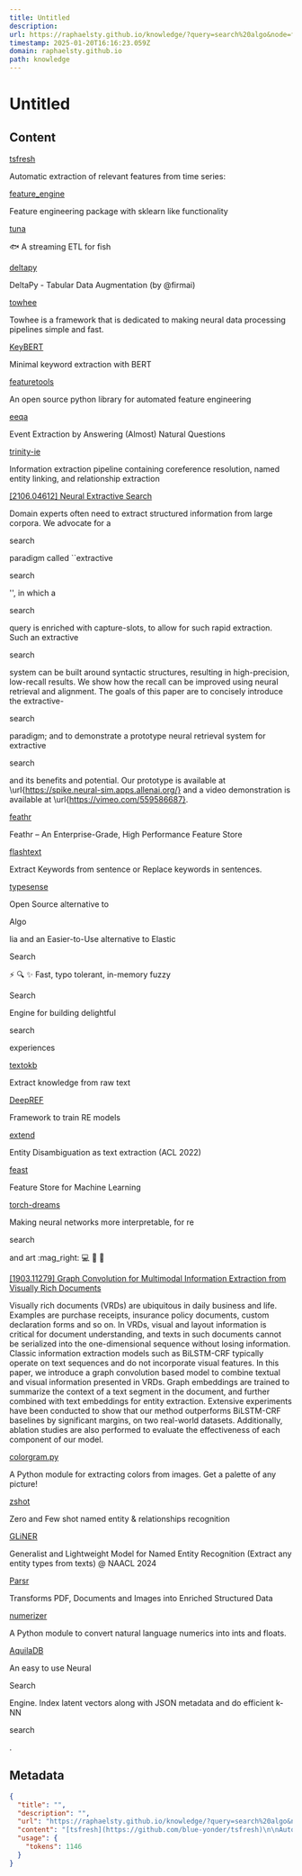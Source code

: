 ```yaml
---
title: Untitled
description: 
url: https://raphaelsty.github.io/knowledge/?query=search%20algo&node=feature-extraction
timestamp: 2025-01-20T16:16:23.059Z
domain: raphaelsty.github.io
path: knowledge
---
```


# Untitled



## Content

[tsfresh](https://github.com/blue-yonder/tsfresh)

Automatic extraction of relevant features from time series:

[feature\_engine](https://github.com/feature-engine/feature_engine)

Feature engineering package with sklearn like functionality

[tuna](https://github.com/MaxHalford/tuna)

:fish: A streaming ETL for fish

[deltapy](https://github.com/firmai/deltapy)

DeltaPy - Tabular Data Augmentation (by @firmai)

[towhee](https://github.com/towhee-io/towhee)

Towhee is a framework that is dedicated to making neural data processing pipelines simple and fast.

[KeyBERT](https://github.com/MaartenGr/KeyBERT)

Minimal keyword extraction with BERT

[featuretools](https://github.com/alteryx/featuretools)

An open source python library for automated feature engineering

[eeqa](https://github.com/xinyadu/eeqa)

Event Extraction by Answering (Almost) Natural Questions

[trinity-ie](https://github.com/tomasonjo/trinity-ie)

Information extraction pipeline containing coreference resolution, named entity linking, and relationship extraction

[\[2106.04612\] Neural Extractive Search](https://arxiv.org/abs/2106.04612)

Domain experts often need to extract structured information from large corpora. We advocate for a

search

paradigm called \`\`extractive

search

'', in which a

search

query is enriched with capture-slots, to allow for such rapid extraction. Such an extractive

search

system can be built around syntactic structures, resulting in high-precision, low-recall results. We show how the recall can be improved using neural retrieval and alignment. The goals of this paper are to concisely introduce the extractive-

search

paradigm; and to demonstrate a prototype neural retrieval system for extractive

search

and its benefits and potential. Our prototype is available at \\url{https://spike.neural-sim.apps.allenai.org/} and a video demonstration is available at \\url{https://vimeo.com/559586687}.

[feathr](https://github.com/feathr-ai/feathr)

Feathr – An Enterprise-Grade, High Performance Feature Store

[flashtext](https://github.com/vi3k6i5/flashtext)

Extract Keywords from sentence or Replace keywords in sentences.

[typesense](https://github.com/typesense/typesense)

Open Source alternative to

Algo

lia and an Easier-to-Use alternative to Elastic

Search

⚡ 🔍 ✨ Fast, typo tolerant, in-memory fuzzy

Search

Engine for building delightful

search

experiences

[textokb](https://github.com/raphaelsty/textokb)

Extract knowledge from raw text

[DeepREF](https://github.com/igorvlnascimento/DeepREF)

Framework to train RE models

[extend](https://github.com/SapienzaNLP/extend)

Entity Disambiguation as text extraction (ACL 2022)

[feast](https://github.com/feast-dev/feast)

Feature Store for Machine Learning

[torch-dreams](https://github.com/Mayukhdeb/torch-dreams)

Making neural networks more interpretable, for re

search

and art :mag\_right: :computer: :brain: :art:

[\[1903.11279\] Graph Convolution for Multimodal Information Extraction from Visually Rich Documents](https://arxiv.org/abs/1903.11279)

Visually rich documents (VRDs) are ubiquitous in daily business and life. Examples are purchase receipts, insurance policy documents, custom declaration forms and so on. In VRDs, visual and layout information is critical for document understanding, and texts in such documents cannot be serialized into the one-dimensional sequence without losing information. Classic information extraction models such as BiLSTM-CRF typically operate on text sequences and do not incorporate visual features. In this paper, we introduce a graph convolution based model to combine textual and visual information presented in VRDs. Graph embeddings are trained to summarize the context of a text segment in the document, and further combined with text embeddings for entity extraction. Extensive experiments have been conducted to show that our method outperforms BiLSTM-CRF baselines by significant margins, on two real-world datasets. Additionally, ablation studies are also performed to evaluate the effectiveness of each component of our model.

[colorgram.py](https://github.com/obskyr/colorgram.py)

A Python module for extracting colors from images. Get a palette of any picture!

[zshot](https://github.com/IBM/zshot)

Zero and Few shot named entity & relationships recognition

[GLiNER](https://github.com/urchade/GLiNER)

Generalist and Lightweight Model for Named Entity Recognition (Extract any entity types from texts) @ NAACL 2024

[Parsr](https://github.com/axa-group/Parsr)

Transforms PDF, Documents and Images into Enriched Structured Data

[numerizer](https://github.com/jaidevd/numerizer)

A Python module to convert natural language numerics into ints and floats.

[AquilaDB](https://github.com/Aquila-Network/AquilaDB)

An easy to use Neural

Search

Engine. Index latent vectors along with JSON metadata and do efficient k-NN

search

.

## Metadata

```json
{
  "title": "",
  "description": "",
  "url": "https://raphaelsty.github.io/knowledge/?query=search%20algo&node=feature-extraction",
  "content": "[tsfresh](https://github.com/blue-yonder/tsfresh)\n\nAutomatic extraction of relevant features from time series:\n\n[feature\\_engine](https://github.com/feature-engine/feature_engine)\n\nFeature engineering package with sklearn like functionality\n\n[tuna](https://github.com/MaxHalford/tuna)\n\n:fish: A streaming ETL for fish\n\n[deltapy](https://github.com/firmai/deltapy)\n\nDeltaPy - Tabular Data Augmentation (by @firmai)\n\n[towhee](https://github.com/towhee-io/towhee)\n\nTowhee is a framework that is dedicated to making neural data processing pipelines simple and fast.\n\n[KeyBERT](https://github.com/MaartenGr/KeyBERT)\n\nMinimal keyword extraction with BERT\n\n[featuretools](https://github.com/alteryx/featuretools)\n\nAn open source python library for automated feature engineering\n\n[eeqa](https://github.com/xinyadu/eeqa)\n\nEvent Extraction by Answering (Almost) Natural Questions\n\n[trinity-ie](https://github.com/tomasonjo/trinity-ie)\n\nInformation extraction pipeline containing coreference resolution, named entity linking, and relationship extraction\n\n[\\[2106.04612\\] Neural Extractive Search](https://arxiv.org/abs/2106.04612)\n\nDomain experts often need to extract structured information from large corpora. We advocate for a\n\nsearch\n\nparadigm called \\`\\`extractive\n\nsearch\n\n'', in which a\n\nsearch\n\nquery is enriched with capture-slots, to allow for such rapid extraction. Such an extractive\n\nsearch\n\nsystem can be built around syntactic structures, resulting in high-precision, low-recall results. We show how the recall can be improved using neural retrieval and alignment. The goals of this paper are to concisely introduce the extractive-\n\nsearch\n\nparadigm; and to demonstrate a prototype neural retrieval system for extractive\n\nsearch\n\nand its benefits and potential. Our prototype is available at \\\\url{https://spike.neural-sim.apps.allenai.org/} and a video demonstration is available at \\\\url{https://vimeo.com/559586687}.\n\n[feathr](https://github.com/feathr-ai/feathr)\n\nFeathr – An Enterprise-Grade, High Performance Feature Store\n\n[flashtext](https://github.com/vi3k6i5/flashtext)\n\nExtract Keywords from sentence or Replace keywords in sentences.\n\n[typesense](https://github.com/typesense/typesense)\n\nOpen Source alternative to\n\nAlgo\n\nlia and an Easier-to-Use alternative to Elastic\n\nSearch\n\n⚡ 🔍 ✨ Fast, typo tolerant, in-memory fuzzy\n\nSearch\n\nEngine for building delightful\n\nsearch\n\nexperiences\n\n[textokb](https://github.com/raphaelsty/textokb)\n\nExtract knowledge from raw text\n\n[DeepREF](https://github.com/igorvlnascimento/DeepREF)\n\nFramework to train RE models\n\n[extend](https://github.com/SapienzaNLP/extend)\n\nEntity Disambiguation as text extraction (ACL 2022)\n\n[feast](https://github.com/feast-dev/feast)\n\nFeature Store for Machine Learning\n\n[torch-dreams](https://github.com/Mayukhdeb/torch-dreams)\n\nMaking neural networks more interpretable, for re\n\nsearch\n\nand art :mag\\_right: :computer: :brain: :art:\n\n[\\[1903.11279\\] Graph Convolution for Multimodal Information Extraction from Visually Rich Documents](https://arxiv.org/abs/1903.11279)\n\nVisually rich documents (VRDs) are ubiquitous in daily business and life. Examples are purchase receipts, insurance policy documents, custom declaration forms and so on. In VRDs, visual and layout information is critical for document understanding, and texts in such documents cannot be serialized into the one-dimensional sequence without losing information. Classic information extraction models such as BiLSTM-CRF typically operate on text sequences and do not incorporate visual features. In this paper, we introduce a graph convolution based model to combine textual and visual information presented in VRDs. Graph embeddings are trained to summarize the context of a text segment in the document, and further combined with text embeddings for entity extraction. Extensive experiments have been conducted to show that our method outperforms BiLSTM-CRF baselines by significant margins, on two real-world datasets. Additionally, ablation studies are also performed to evaluate the effectiveness of each component of our model.\n\n[colorgram.py](https://github.com/obskyr/colorgram.py)\n\nA Python module for extracting colors from images. Get a palette of any picture!\n\n[zshot](https://github.com/IBM/zshot)\n\nZero and Few shot named entity & relationships recognition\n\n[GLiNER](https://github.com/urchade/GLiNER)\n\nGeneralist and Lightweight Model for Named Entity Recognition (Extract any entity types from texts) @ NAACL 2024\n\n[Parsr](https://github.com/axa-group/Parsr)\n\nTransforms PDF, Documents and Images into Enriched Structured Data\n\n[numerizer](https://github.com/jaidevd/numerizer)\n\nA Python module to convert natural language numerics into ints and floats.\n\n[AquilaDB](https://github.com/Aquila-Network/AquilaDB)\n\nAn easy to use Neural\n\nSearch\n\nEngine. Index latent vectors along with JSON metadata and do efficient k-NN\n\nsearch\n\n.",
  "usage": {
    "tokens": 1146
  }
}
```
